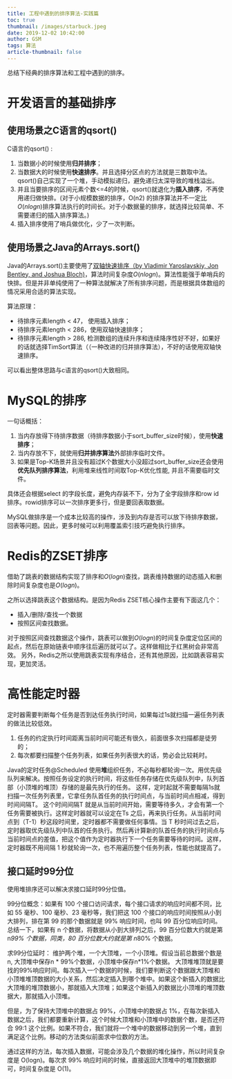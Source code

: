 ```yaml
---
title: 工程中遇到的排序算法-实践篇
toc: true
thumbnail: /images/starbuck.jpeg
date: 2019-12-02 10:42:00
author: GSM 
tags: 算法
article-thumbnail: false
---
```

总结下经典的排序算法和工程中遇到的排序。
<!--more-->

# 开发语言的基础排序
## 使用场景之C语言的qsort()
C语言的qsort() : 
1. 当数据小的时候使用**归并排序**；
2. 当数据大的时候使用**快速排序**。并且选择分区点的方法就是三数取中法。qsort()自己实现了一个堆，手动模拟递归，避免递归太深导致的堆栈溢出。
3. 并且当要排序的区间元素个数<=4的时候，qsort()就退化为**插入排序**，不再使用递归做快排。(对于小规模数据的排序，O(n2) 的排序算法并不一定比 $O(nlogn)$排序算法执行的时间长。对于小数据量的排序，就选择比较简单、不需要递归的插入排序算法。)
4. 插入排序使用了哨兵做优化，少了一次判断。

## 使用场景之Java的Arrays.sort()
Java的Arrays.sort()主要使用了[双轴快速排序（by Vladimir Yaroslavskiy, Jon Bentley, and Joshua Bloch)](https://www.cnblogs.com/nullzx/p/5880191.html)，算法时间复杂度$O(nlogn)$。算法性能强于单哨兵的快排。但是并非单纯使用了一种算法就解决了所有排序问题，而是根据具体数组的情况采用合适的算法实现。

算法原理：
- 待排序元素length < 47， 使用插入排序；
- 待排序元素length < 286，使用双轴快速排序；
- 待排序元素length > 286, 检测数组的连续升序和连续降序性好不好，如果好的话就选择TimSort算法（（一种改进的归并排序算法），不好的话使用双轴快速排序。

可以看出整体思路与c语言的qsort()大致相同。

# MySQL的排序
一句话概括：

1. 当内存放得下待排序数据（待排序数据小于sort_buffer_size时候），使用**快速排序**；
2. 当内存放不下，就使用**归并排序算法**外部排序临时文件。
3. 如果是Top-K场景并且没有超过K个数据大小没超过sort_buffer_size还会使用**优先队列排序算法**，利用堆来线性时间取Top-K优化性能, 并且不需要临时文件。

具体还会根据select 的字段长度，避免内存装不下，分为了全字段排序和row id排序。rowid排序可以一次排序更多行，但是要回表取数据。

MySQL做排序是一个成本比较高的操作，涉及到内存是否可以放下待排序数据，回表等问题。因此，更多时候可以利用覆盖索引技巧避免执行排序。

# Redis的ZSET排序
借助了跳表的数据结构实现了排序和$O(logn)$查找，跳表维持数据的动态插入和删除时间复杂度也是$O(logn)$。


之所以选择跳表这个数据结构。是因为Redis ZSET核心操作主要有下面这几个：

- 插入/删除/查找一个数据
- 按照区间查找数据。

对于按照区间查找数据这个操作，跳表可以做到$O(logn)$的时间复杂度定位区间的起点，然后在原始链表中顺序往后遍历就可以了。这样做相比于红黑树会非常高效。
另外，Redis之所以使用跳表实现有序结合，还有其他原因，比如跳表容易实现，更加灵活。

# 高性能定时器
定时器需要判断每个任务是否到达任务执行时间，如果每过1s就扫描一遍任务列表的做法比较低效。
1. 任务的约定执行时间距离当前时间可能还有很久，前面很多次扫描都是徒劳的；
2. 每次都要扫描整个任务列表，如果任务列表很大的话，势必会比较耗时。

Java的定时任务@Scheduled 使用**堆**组织任务，不必每秒都轮询一次。用优先级队列来解决。按照任务设定的执行时间，将这些任务存储在优先级队列中，队列首部（小顶堆的堆顶）存储的是最先执行的任务。
这样，定时起就不需要每隔1s就扫描一次任务列表里，它拿任务队首任务的执行时间点，与当前时间点相减，得到时间间隔T。 这个时间间隔T 就是从当前时间开始，需要等待多久，才会有第一个任务需要被执行。这样定时器就可以设定在Ts 之后，再来执行任务。从当前时间点到（T-1）秒这段时间里，定时器都不需要做任何事情。当 T 秒时间过去之后，定时器取优先级队列中队首的任务执行。然后再计算新的队首任务的执行时间点与当前时间点的差值，把这个值作为定时器执行下一个任务需要等待的时间。这样，定时器既不用间隔 1 秒就轮询一次，也不用遍历整个任务列表，性能也就提高了。

## 接口延时99分位
使用堆排序还可以解决求接口延时99分位值。

99分位概念：如果有 100 个接口访问请求，每个接口请求的响应时间都不同，比如 55 毫秒、100 毫秒、23 毫秒等，我们把这 100 个接口的响应时间按照从小到大排列，排在第 99 的那个数据就是 99% 响应时间，也叫 99 百分位响应时间。总结一下，如果有 n 个数据，将数据从小到大排列之后，99 百分位数大约就是第 n*99% 个数据，同类，80 百分位数大约就是第 n*80% 个数据。

求99分位延时： 
维护两个堆，一个大顶堆，一个小顶堆。假设当前总数据个数是n, 大顶堆中保存n * 99%个数据，小顶堆中保存n*1%个数据。 大顶堆堆顶就是要找的99%响应时间。每次插入一个数据的时候，我们要判断这个数据跟大顶堆和小顶堆堆顶数据的大小关系，然后决定插入到哪个堆中。如果这个新插入的数据比大顶堆的堆顶数据小，那就插入大顶堆；如果这个新插入的数据比小顶堆的堆顶数据大，那就插入小顶堆。 

但是，为了保持大顶堆中的数据占 99%，小顶堆中的数据占 1%，在每次新插入数据之后，我们都要重新计算，这个时候大顶堆和小顶堆中的数据个数，是否还符合 99:1 这个比例。如果不符合，我们就将一个堆中的数据移动到另一个堆，直到满足这个比例。移动的方法类似前面求中位数的方法。

通过这样的方法，每次插入数据，可能会涉及几个数据的堆化操作，所以时间复杂度是 O(logn)。每次求 99% 响应时间的时候，直接返回大顶堆中的堆顶数据即可，时间复杂度是 O(1)。




















